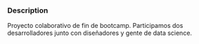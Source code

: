 ### Description
Proyecto colaborativo de fin de bootcamp. 
Participamos dos desarrolladores junto con diseñadores y gente de data science.

